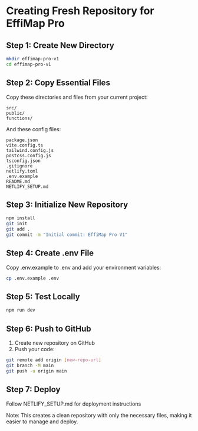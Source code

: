 # Creating Fresh Repository for EffiMap Pro

## Step 1: Create New Directory
```bash
mkdir effimap-pro-v1
cd effimap-pro-v1
```

## Step 2: Copy Essential Files
Copy these directories and files from your current project:
```
src/
public/
functions/
```

And these config files:
```
package.json
vite.config.ts
tailwind.config.js
postcss.config.js
tsconfig.json
.gitignore
netlify.toml
.env.example
README.md
NETLIFY_SETUP.md
```

## Step 3: Initialize New Repository
```bash
npm install
git init
git add .
git commit -m "Initial commit: EffiMap Pro V1"
```

## Step 4: Create .env File
Copy .env.example to .env and add your environment variables:
```bash
cp .env.example .env
```

## Step 5: Test Locally
```bash
npm run dev
```

## Step 6: Push to GitHub
1. Create new repository on GitHub
2. Push your code:
```bash
git remote add origin [new-repo-url]
git branch -M main
git push -u origin main
```

## Step 7: Deploy
Follow NETLIFY_SETUP.md for deployment instructions

Note: This creates a clean repository with only the necessary files, making it easier to manage and deploy.
